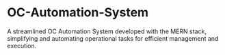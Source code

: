 # OC-Automation-System
A streamlined OC Automation System developed with the MERN stack, simplifying and automating operational tasks for efficient management and execution.
